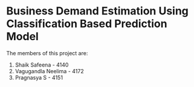 # Business Demand Estimation Using Classification Based Prediction Model
The members of this project are:
  1. Shaik Safeena - 4140
  2. Vagugandla Neelima - 4172
  3. Pragnasya S - 4151
